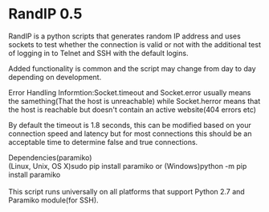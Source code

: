 # RandIP 0.5
RandIP is a python scripts that generates random IP address and uses sockets to test whether the connection is valid or not with the additional test of logging in to Telnet and SSH with the default logins.

Added functionality is common and the script may change from day to day depending on development.



Error Handling Informtion:Socket.timeout and Socket.error usually means the samething(That the host is unreachable) while Socket.herror means that the host is reachable but doesn't contain an active website(404 errors etc)

By default the timeout is 1.8 seconds, this can be modified based on your connection speed and latency but for most connections this should be an acceptable time to determine false and true connections.

Dependencies(paramiko)
<br>
(Linux, Unix, OS X)sudo pip install paramiko or (Windows)python -m pip install paramiko
<br>
<br>
This script runs universally on all platforms that support Python 2.7 and Paramiko module(for SSH).
